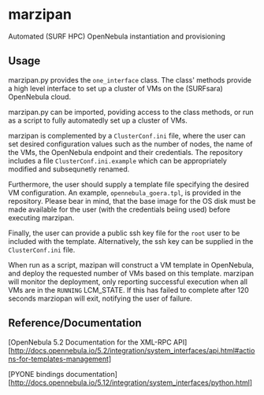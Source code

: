 # marzipan
Automated (SURF HPC) OpenNebula instantiation and provisioning

## Usage
marzipan.py provides the `one_interface` class. The class' methods provide a high level interface to set up a cluster of VMs on the (SURFsara) OpenNebula cloud.

marzipan.py can be imported, poviding access to the class methods, or run as a script to fully automatedly set up a cluster of VMs.

marzipan is complemented by a `ClusterConf.ini` file, where the user can set desired configuration values such as the number of nodes, the name of the VMs, the OpenNebula endpoint and their credentials. The repository includes a file `ClusterConf.ini.example` which can be appropriately modified and subsequnetly renamed.

Furthermore, the user should supply a template file specifying the desired VM configuration. An example, `opennebula_goera.tpl`, is provided in the repository. Please bear in mind, that the base image for the OS disk must be made available for the user (with the credentials beiing used) before executing marzipan.

Finally, the user can provide a public ssh key file for the `root` user to be included with the template. Alternatively, the ssh key can be supplied in the `ClusterConf.ini` file.

When run as a script, mazipan will construct a VM template in OpenNebula, and deploy the requested number of VMs based on this template. marzipan will monitor the deployment, only reporting successful execution when all VMs are in the `RUNNING` LCM_STATE. If this has failed to complete after 120 seconds marziopan will exit, notifying the user of failure.


## Reference/Documentation

[OpenNebula 5.2 Documentation for the XML-RPC API][http://docs.opennebula.io/5.2/integration/system_interfaces/api.html#actions-for-templates-management]

[PYONE bindings documentation][http://docs.opennebula.io/5.12/integration/system_interfaces/python.html]
